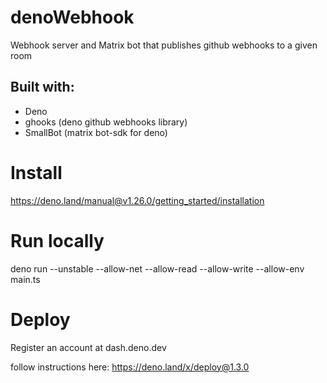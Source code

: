 # denoWebhook

Webhook server and Matrix bot that publishes github webhooks to a given room

## Built with:

- Deno
- ghooks (deno github webhooks library)
- SmallBot (matrix bot-sdk for deno)

# Install

https://deno.land/manual@v1.26.0/getting_started/installation

# Run locally

deno run --unstable --allow-net --allow-read --allow-write --allow-env main.ts

# Deploy

Register an account at dash.deno.dev

follow instructions here: https://deno.land/x/deploy@1.3.0